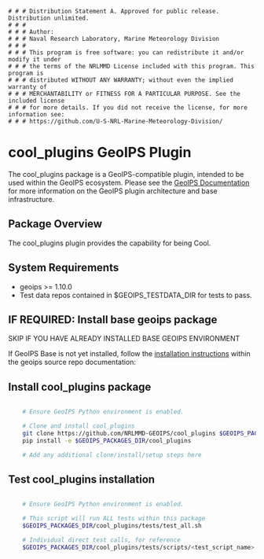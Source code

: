     # # # Distribution Statement A. Approved for public release. Distribution unlimited.
    # # #
    # # # Author:
    # # # Naval Research Laboratory, Marine Meteorology Division
    # # #
    # # # This program is free software: you can redistribute it and/or modify it under
    # # # the terms of the NRLMMD License included with this program. This program is
    # # # distributed WITHOUT ANY WARRANTY; without even the implied warranty of
    # # # MERCHANTABILITY or FITNESS FOR A PARTICULAR PURPOSE. See the included license
    # # # for more details. If you did not receive the license, for more information see:
    # # # https://github.com/U-S-NRL-Marine-Meteorology-Division/

cool_plugins GeoIPS Plugin
==========================

The cool_plugins package is a GeoIPS-compatible plugin, intended to be used within
the GeoIPS ecosystem.  Please see the
[GeoIPS Documentation](https://github.com/NRLMMD-GEOIPS/geoips#readme) for
more information on the GeoIPS plugin architecture and base infrastructure.

Package Overview
-----------------

The cool_plugins plugin provides the capability for being Cool.

System Requirements
---------------------

* geoips >= 1.10.0
* Test data repos contained in $GEOIPS_TESTDATA_DIR for tests to pass.

IF REQUIRED: Install base geoips package
------------------------------------------------------------
SKIP IF YOU HAVE ALREADY INSTALLED BASE GEOIPS ENVIRONMENT

If GeoIPS Base is not yet installed, follow the
[installation instructions](https://github.com/NRLMMD-GEOIPS/geoips#installation)
within the geoips source repo documentation:

Install cool_plugins package
----------------------------
```bash

    # Ensure GeoIPS Python environment is enabled.

    # Clone and install cool_plugins
    git clone https://github.com/NRLMMD-GEOIPS/cool_plugins $GEOIPS_PACKAGES_DIR/cool_plugins
    pip install -e $GEOIPS_PACKAGES_DIR/cool_plugins

    # Add any additional clone/install/setup steps here
```

Test cool_plugins installation
-----------------------------
```bash

    # Ensure GeoIPS Python environment is enabled.

    # This script will run ALL tests within this package
    $GEOIPS_PACKAGES_DIR/cool_plugins/tests/test_all.sh

    # Individual direct test calls, for reference
    $GEOIPS_PACKAGES_DIR/cool_plugins/tests/scripts/<test_script_name>.sh
```
